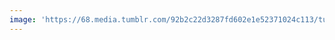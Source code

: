 ```yaml
---
image: 'https://68.media.tumblr.com/92b2c22d3287fd602e1e52371024c113/tumblr_o2br4yHvm71tbdx3so1_1280.jpg'
---
```

